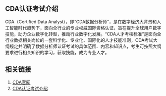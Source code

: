 ## CDA认证考试介绍

CDA（Certified Data Analyst），即“CDA数据分析师”，是在数字经济大背景和人工智能时代趋势下，面向全行业的专业权威国际资格认证，旨在提升全球用户数字技能，助力企业数字化转型，推动行业数字化发展。“CDA人才考核标准”是面向全行业数据相关岗位的一套科学化、专业化、国际化的人才技能准则，CDA考试大纲规定并明确了数据分析师认证考试的具体范围、内容和知识点，考生可按照大纲要求进行相关知识的学习，获取技能，成为专业人才。



## 相关链接
1. [CDA官网](https://www.cdaglobal.com/)
2. [CDA认证考试介绍](https://www.cdaglobal.com/certification.html#nav1)


